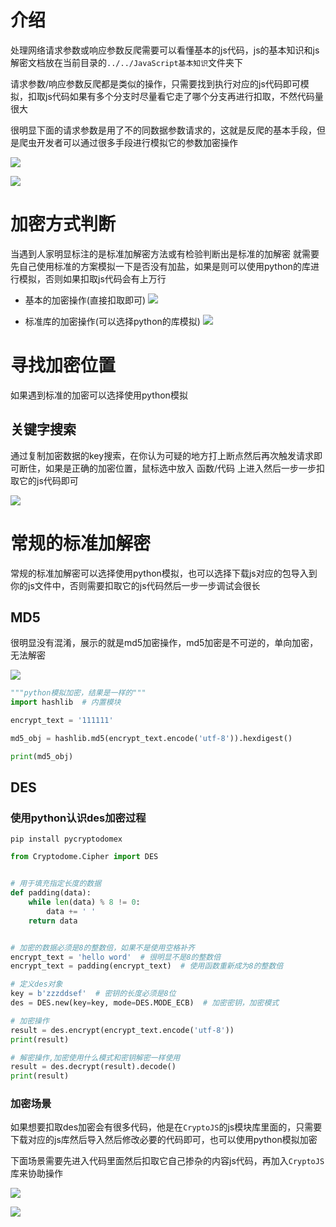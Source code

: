 # 介绍

处理网络请求参数或响应参数反爬需要可以看懂基本的js代码，js的基本知识和js解密文档放在当前目录的`../../JavaScript基本知识`文件夹下

请求参数/响应参数反爬都是类似的操作，只需要找到执行对应的js代码即可模拟，扣取js代码如果有多个分支时尽量看它走了哪个分支再进行扣取，不然代码量很大

很明显下面的请求参数是用了不的同数据参数请求的，这就是反爬的基本手段，但是爬虫开发者可以通过很多手段进行模拟它的参数加密操作

![](images/PixPin_2025-05-17_19-54-00.png)

![](images/PixPin_2025-05-17_19-54-34.png)

# 加密方式判断

当遇到人家明显标注的是标准加解密方法或有检验判断出是标准的加解密 就需要先自己使用标准的方案模拟一下是否没有加盐，如果是则可以使用python的库进行模拟，否则如果扣取js代码会有上万行

- 基本的加密操作(直接扣取即可)
  ![](images/PixPin_2025-05-17_20-05-50.png)

- 标准库的加密操作(可以选择python的库模拟)
  ![](images/PixPin_2025-05-18_15-10-30.png)

# 寻找加密位置

如果遇到标准的加密可以选择使用python模拟

## 关键字搜索

通过复制加密数据的key搜索，在你认为可疑的地方打上断点然后再次触发请求即可断住，如果是正确的加密位置，鼠标选中放入 函数/代码 上进入然后一步一步扣取它的js代码即可

![](images/PixPin_2025-05-17_20-05-50.png)

# 常规的标准加解密

常规的标准加解密可以选择使用python模拟，也可以选择下载js对应的包导入到你的js文件中，否则需要扣取它的js代码然后一步一步调试会很长

## MD5

很明显没有混淆，展示的就是md5加密操作，md5加密是不可逆的，单向加密，无法解密

![](images/PixPin_2025-05-18_15-10-30.png)

```python
"""python模拟加密，结果是一样的"""
import hashlib  # 内置模块

encrypt_text = '111111'

md5_obj = hashlib.md5(encrypt_text.encode('utf-8')).hexdigest()

print(md5_obj)
```

## DES

### 使用python认识des加密过程

```shell
pip install pycryptodomex
```

```python
from Cryptodome.Cipher import DES


# 用于填充指定长度的数据
def padding(data):
    while len(data) % 8 != 0:
        data += ' '
    return data


# 加密的数据必须是8的整数倍，如果不是使用空格补齐
encrypt_text = 'hello word'  # 很明显不是8的整数倍
encrypt_text = padding(encrypt_text)  # 使用函数重新成为8的整数倍

# 定义des对象
key = b'zzzddsef'  # 密钥的长度必须是8位
des = DES.new(key=key, mode=DES.MODE_ECB)  # 加密密钥，加密模式

# 加密操作
result = des.encrypt(encrypt_text.encode('utf-8'))
print(result)

# 解密操作,加密使用什么模式和密钥解密一样使用
result = des.decrypt(result).decode()
print(result)
```

### 加密场景

如果想要扣取des加密会有很多代码，他是在`CryptoJS`的js模块库里面的，只需要下载对应的js库然后导入然后修改必要的代码即可，也可以使用python模拟加密

下面场景需要先进入代码里面然后扣取它自己掺杂的内容js代码，再加入`CryptoJS`库来协助操作

![](images/PixPin_2025-05-18_17-04-45.png)

![](images/PixPin_2025-05-18_17-44-27.png)



